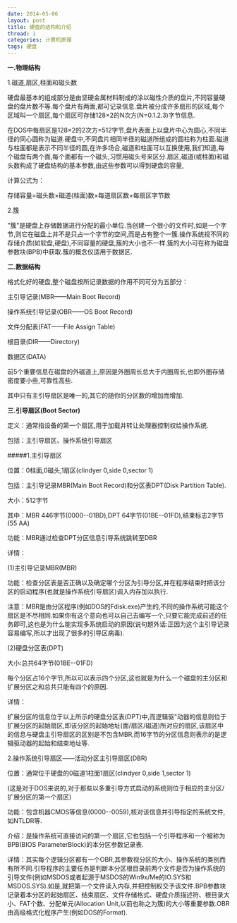 ```yaml
---
date: 2014-05-06
layout: post
title: 硬盘的结构和介绍
thread: 1
categories: 计算机原理
tags: 硬盘
---
```


**一.物理结构**

1.磁道,扇区,柱面和磁头数

硬盘最基本的组成部分是由坚硬金属材料制成的涂以磁性介质的盘片,不同容量硬盘的盘片数不等.每个盘片有两面,都可记录信息.盘片被分成许多扇形的区域,每个区域叫一个扇区,每个扇区可存储128×2的N次方(N=0.1.2.3)字节信息.

在DOS中每扇区是128×2的2次方=512字节,盘片表面上以盘片中心为圆心,不同半径的同心圆称为磁道.硬盘中,不同盘片相同半径的磁道所组成的圆柱称为柱面.磁道与柱面都是表示不同半径的圆,在许多场合,磁道和柱面可以互换使用,我们知道,每个磁盘有两个面,每个面都有一个磁头,习惯用磁头号来区分.扇区,磁道(或柱面)和磁头数构成了硬盘结构的基本参数,由这些参数可以得到硬盘的容量,

计算公式为：

存储容量=磁头数×磁道(柱面)数×每道扇区数×每扇区字节数

2.簇

"簇"是硬盘上存储数据进行分配的最小单位.当创建一个很小的文件时,如是一个字节,则它在磁盘上并不是只占一个字节的空间,而是占有整个一簇.操作系统视不同的存储介质(如软盘,硬盘),不同容量的硬盘,簇的大小也不一样.簇的大小可在称为磁盘参数块(BPB)中获取.簇的概念仅适用于数据区.

**二.数据结构**

格式化好的硬盘,整个磁盘按所记录数据的作用不同可分为五部分：

主引导记录(MBR——Main Boot Record)

操作系统引导记录(OBR——OS Boot Record)

文件分配表(FAT——File Assign Table)

根目录(DIR——Directory)

数据区(DATA)

前5个重要信息在磁盘的外磁道上,原因是外圈周长总大于内圈周长,也即外圈存储密度要小些,可靠性高些.

其中只有主引导扇区是唯一的,其它的随你的分区数的增加而增加.

**三.引导扇区(Boot Sector)**

定义：通常指设备的第一个扇区,用于加载并转让处理器控制权给操作系统.

包括：主引导扇区、操作系统引导扇区

#####1.主引导扇区

位置：0柱面,0磁头,1扇区(clindyer 0,side 0,sector 1)

包括：主引导记录MBR(Main Boot Record)和分区表DPT(Disk Partition Table).

大小：512字节

其中：MBR 446字节(0000--01BD),DPT 64字节(01BE--01FD),结束标志2字节(55 AA)

功能：MBR通过检查DPT分区信息引导系统跳转至DBR

详情：

(1)主引导记录MBR(MBR)

功能：检查分区表是否正确以及确定哪个分区为引导分区,并在程序结束时把该分区的启动程序(也就是操作系统引导扇区)调入内存加以执行.

注意：MBR是由分区程序(例如DOS的Fdisk.exe)产生的,不同的操作系统可能这个扇区是不尽相同.如果你有这个意向也可以自己去编写一个,只要它能完成前述的任务即可,这也是为什么能实现多系统启动的原因(说句题外话:正因为这个主引导记录容易编写,所以才出现了很多的引导区病毒).

(2)硬盘分区表(DPT)

大小:总共64字节(01BE--01FD)

每个分区占16个字节,所以可以表示四个分区,这也就是为什么一个磁盘的主分区和扩展分区之和总共只能有四个的原因.

详情：

扩展分区的信息位于以上所示的硬盘分区表(DPT)中,而逻辑驱"动器的信息则位于扩展分区的起始扇区,即该分区的起始地址(面/扇区/磁道)所对应的扇区,该扇区中的信息与硬盘主引导扇区的区别是不包含MBR,而16字节的分区信息则表示的是逻辑驱动器的起始和结束地址等.

2.操作系统引导扇区——活动分区主引导扇区(DBR)

位置：通常位于硬盘的0磁道1柱面1扇区(clindyer 0,side 1,sector 1)

(这是对于DOS来说的,对于那些以多重引导方式启动的系统则位于相应的主分区/扩展分区的第一个扇区)

功能：包含机器CMOS等信息(0000--0059),核对该信息并引导指定的系统文件,如NTLDR等.

介绍：是操作系统可直接访问的第一个扇区,它也包括一个引导程序和一个被称为BPB(BIOS ParameterBlock)的本分区参数记录表.

详情：其实每个逻辑分区都有一个OBR,其参数视分区的大小、操作系统的类别而有所不同.引导程序的主要任务是判断本分区根目录前两个文件是否为操作系统的引导文件(例如MSDOS或者起源于MSDOS的Win9x/Me的IO.SYS和MSDOS.SYS).如是,就把第一个文件读入内存,并把控制权交予该文件.BPB参数块记录着本分区的起始扇区、结束扇区、文件存储格式、硬盘介质描述符、根目录大小、FAT个数、分配单元(Allocation Unit,以前也称之为簇)的大小等重要参数.OBR由高级格式化程序产生(例如DOS的Format).
